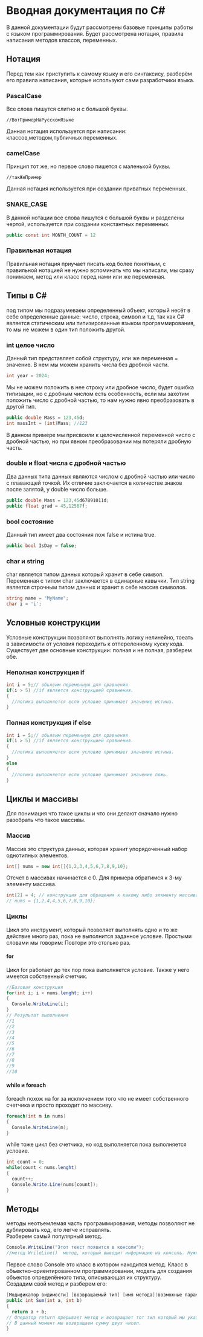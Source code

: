 # Вводная документация по C#
В данной документации будут рассмотрены базовые принципы работы с языком программирования. Будет рассмотрена нотация, правила написания методов классов, переменных.
## Нотация
Перед тем как приступить к самому языку и его синтаксису, разберём его правила написания, которые используют сами разработчики языка.

### PascalCase

Все слова пишутся слитно и с большой буквы.
```
//ВотПримерНаРусскомЯзыке
```
Данная нотация используется при написании:
классов,методом,публичных переменных.

### camelCase

Принцип тот же, но первое слово пишется с маленькой буквы.
```
//такЖеПример
```
Данная нотация используется при создании приватных переменных.

### SNAKE_CASE

В данной нотации все слова пишутся с большой буквы и разделены чертой, используется при создании константных переменных.
``` C#
public const int MONTH_COUNT = 12
```
### Правильная нотация
Правильная нотация приучает писать код более понятным, с правильной нотацией не нужно вспоминать что мы написали, мы сразу понимаем, метод или класс перед нами или же переменная.

## Типы в C#

под типом мы подразумеваем определенный объект, который несёт в себе определенные данные: число, строка, символ и т.д, так как C# является статическим или типизированные языком программирования, то мы не можем в один тип положить другой.

### int целое число
Данный тип представляет собой структуру, или же переменная = значение. В нем мы можем хранить числа без дробной части.

```C#
int year = 2024;
```
Мы не можем положить в нее строку или дробное число, будет ошибка типизации, но с дробным числом есть особенность, если мы захотим положить число с дробной частью, то нам нужно явно преобразовать в другой тип.

```C#
public double Mass = 123,45d;
int massInt = (int)Mass; //123
```
В данном примере мы присвоили к целочисленной переменной число с дробной частью, но при явном преобразовании мы потеряли дробную часть.

### double и float числа с дробной частью

Два данных типа данных являются числом с дробной частью или число с плавающей точкой. Их отличие заключается в количестве знаков после запятой, у double число больше.

```C#
public double Mass = 123,45d67891011d;
public float grad = 45,12567f;
```

### bool состояние

Данный тип имеет два состояния лож false и истина true.
```C#
public bool IsDay = false;
```

### char и string
char является типом данных который хранит в себе символ. Переменная с типом char заключается в одинарные кавычки.
Тип string является строчным типом данных и хранит в себе массив символов.
```C#
string name = "MyName";
char i = 'i';
```
## Условные конструкции
Условные конструкции позволяют выполнять логику нелинейно, тоеать в зависимости от условия переходить к отпереленному куску кода.
Существует две основные конструкции: полная и не полная, разберем обе.
### Неполная конструкция if
```C#
int i = 5;// обьявим переменную для сравнения
if(i > 5) //if является конструкцией сравнения.
{
  //логика выполняется если условие принимает значение истина.
}
```

### Полная конструкция if else

```C#
int i = 5;// обьявим переменную для сравнения
if(i > 5) //if является конструкцией сравнения.
{
  //логика выполняется если условие принимает значение истина.
}
else
{
  //логика выполняется если условие принимает значение ложь.
}

```
## Циклы и массивы

Для понимация что такое циклы и что они делают сначало нужно разобрать что такое массивы.

### Массив

Массив это структура данных, которая хранит упорядоченный набор однотипных элементов.

```C#
int[] nums = new int[]{1,2,3,4,5,6,7,8,9,10};
```
Отсчет в массивах начинается с 0. Для примера обратимся к 3-му элементу массива.
```C#
int[2] = 4; // конструкция для обращения к какому либо элкменту массива.
// nums = {1,2,4,4,5,6,7,8,9,10};
```
### Циклы

Цикл это инструмент, который позволяет выполнять одно и то же действие много раз, пока не выполнится заданное условие. Простыми словами мы говорим: Повтори это столько раз.

#### for

Цикл for работает до тех пор пока выполняется условие. Также у него имеется собственный счетчик.

```C#
//Базовая конструкция
for(int i; i < nums.lenght; i++)
{
  Console.WriteLine(i);
}
// Результат выполнения
//1
//2
//3
//4
//5
//6
//7
//8
//9
//10
```
#### while и foreach

foreach похож на for за исключением того что не имеет собственного счетчика и просто проходит по массиву.
```C#
foreach(int m in nums)
{
  Console.WriteLine(m);
}
```

while тоже цикл без счетчика, но код выполняется пока выполняется условие.

```C#
int count = 0;
while(count < nums.lenght)
{
  count++;
  Console.Write.Line(nums[count]);
}
```
## Методы

методы неотъемлемая часть программирования, методы позволяют не дублировать код, его легче исправлять.<br>
Разберем самый популярный метод.

```C#
Console.WriteLine("Этот текст появится в консоли");
//метод WrileLine()  метод, который выводит информацию на консоль. Нужно лишь передать текст в круглые скобки, скоро поговорим о синтаксисе методов и возвращающих типах.
```
Первое слово Console это класс в котором находится метод. Класс в объектно-ориентированном программировании, модель для создания объектов определённого типа, описывающая их структуру.<br>
Создадим свой метод и разберем его:

```C#
[Модификатор видимости] [возвращаемый тип] [имя метода](возможные параметры)
public int Sum(int a, int b)
{
  return a + b;
// Оператор return прерывает метод и возвращает тот тип который мы указали при создании метода.
// В данный момент мы возвращаем сумму двух чисел.
}
```

